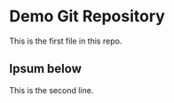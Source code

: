 # Demo Git Repository

This is the first file in this repo.

## Ipsum below

This is the second line.